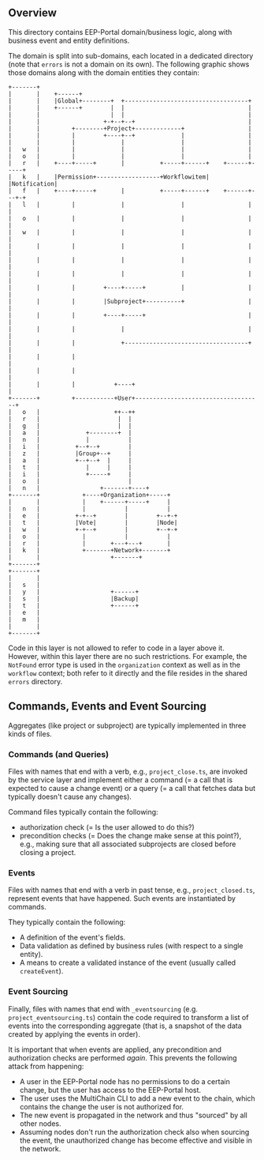 ## Overview

This directory contains EEP-Portal domain/business logic, along with business event and entity definitions.

The domain is split into sub-domains, each located in a dedicated directory (note that `errors` is not a domain on its own). The following graphic shows those domains along with the domain entities they contain:

```plain
+-------+
|       |    +------+
|       |    |Global+--------+  +-----------------------------------+
|       |    +------+        |  |                                   |
|       |                    |  |                                   |
|       |                  +-+--+--+                                |
|       |         +--------+Project+-------------+                  |
|       |         |        +----+--+             |                  |
|       |         |             |                |                  |
|   w   |         |             |                |                  |
|   o   |         |             |                |                  |
|   r   |    +----+-----+       |          +-----+------+    +------+-----+
|   k   |    |Permission+------------------+Workflowitem|    |Notification|
|   f   |    +----+-----+       |          +-----+------+    +------+---+-+
|   l   |         |             |                |                  |   |
|   o   |         |             |                |                  |   |
|   w   |         |             |                |                  |   |
|       |         |             |                |                  |   |
|       |         |             |                |                  |   |
|       |         |             |                |                  |   |
|       |         |        +----+-----+          |                  |   |
|       |         |        |Subproject+----------+                  |   |
|       |         |        +----+-----+                             |   |
|       |         |             |                                   |   |
|       |         |             +-----------------------------------+   |
|       |         |                                                     |
|       |         |                                                     |
|       |         |           +----+                                    |
+-------+         +-----------+User+------------------------------------+
|   o   |                     ++--++
|   r   |                      |  |
|   g   |                      |  |
|   a   |             +--------+  |
|   n   |             |           |
|   i   |          +--+--+        |
|   z   |          |Group+--+     |
|   a   |          +--+--+  |     |
|   t   |             |     |     |
|   i   |             +-----+     |
|   o   |                         |
|   n   |                 +-------+----+
+-------+            +----+Organization+-----+
|       |            |    +------+-----+     |
|   n   |            |           |           |
|   e   |          +-+--+        |        +--+-+
|   t   |          |Vote|        |        |Node|
|   w   |          +-+--+        |        +--+-+
|   o   |            |           |           |
|   r   |            |       +---+---+       |
|   k   |            +-------+Network+-------+
|       |                    +-------+
+-------+
+-------+
|       |
|   s   |
|   y   |                    +------+
|   s   |                    |Backup|
|   t   |                    +------+
|   e   |
|   m   |
|       |
+-------+
```

Code in this layer is not allowed to refer to code in a layer above it. However, within this layer there are no such restrictions. For example, the `NotFound` error type is used in the `organization` context as well as in the `workflow` context; both refer to it directly and the file resides in the shared `errors` directory.

## Commands, Events and Event Sourcing

Aggregates (like project or subproject) are typically implemented in three kinds of files.

### Commands (and Queries)

Files with names that end with a verb, e.g., `project_close.ts`, are invoked by the service layer and implement either a command (= a call that is expected to cause a change event) or a query (= a call that fetches data but typically doesn't cause any changes).

Command files typically contain the following:

- authorization check (= Is the user allowed to do this?)
- precondition checks (= Does the change make sense at this point?), e.g., making sure that all associated subprojects are closed before closing a project.

### Events

Files with names that end with a verb in past tense, e.g., `project_closed.ts`, represent events that have happened. Such events are instantiated by commands.

They typically contain the following:

- A definition of the event's fields.
- Data validation as defined by business rules (with respect to a single entity).
- A means to create a validated instance of the event (usually called `createEvent`).

### Event Sourcing

Finally, files with names that end with `_eventsourcing` (e.g. `project_eventsourcing.ts`) contain the code required to transform a list of events into the corresponding aggregate (that is, a snapshot of the data created by applying the events in order).

It is important that when events are applied, any precondition and authorization checks are performed _again_. This prevents the following attack from happening:

- A user in the EEP-Portal node has no permissions to do a certain change, but the user has access to the EEP-Portal host.
- The user uses the MultiChain CLI to add a new event to the chain, which contains the change the user is not authorized for.
- The new event is propagated in the network and thus "sourced" by all other nodes.
- Assuming nodes don't run the authorization check also when sourcing the event, the unauthorized change has become effective and visible in the network.

